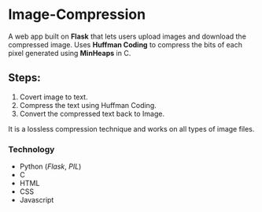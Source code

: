 # Image-Compression
A web app built on **Flask** that lets users upload images and download the compressed image.
Uses **Huffman Coding** to compress the bits of each pixel generated using **MinHeaps** in C.

## Steps:
1. Covert image to text.
2. Compress the text using Huffman Coding.
3. Convert the compressed text back to Image.

It is a lossless compression technique and works on all types of image files.

### Technology 
* Python (*Flask*, *PIL*)
* C
* HTML
* CSS
* Javascript
